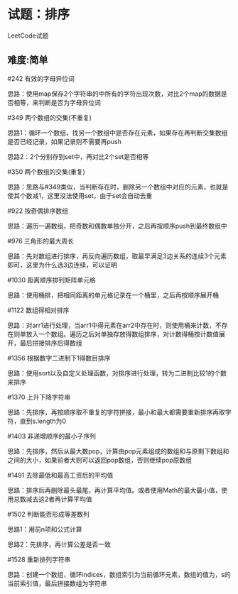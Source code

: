 # 试题：排序

LeetCode试题

## 难度:简单

#242 有效的字母异位词

思路：使用map保存2个字符串的中所有的字符出现次数，对比2个map的数据是否相等，来判断是否为字母异位词

#349 两个数组的交集(不重复)

思路1：循环一个数组，找另一个数组中是否存在元素，如果存在再判断交集数组是否已经记录，如果记录则不需要再push

思路2：2个分别存到set中，再对比2个set是否相等

#350 两个数组的交集(重复)

思路：思路与#349类似，当判断存在时，删除另一个数组中对应的元素，也就是使其个数减1，这里没法使用set，由于set会自动去重

#922 按奇偶排序数组

思路：遍历一遍数组，把奇数和偶数单独分开，之后再按顺序push到最终数组中

#976 三角形的最大周长

思路：先对数组进行排序，再反向遍历数组，取最早满足3边关系的连续3个元素即可，这里为什么选3边连续，可以证明

#1030 距离顺序排列矩阵单元格

思路：使用桶排，把相同距离的单元格记录在一个桶里，之后再按顺序展开桶

#1122 数组得相对排序

思路：对arr1进行处理，当arr1中得元素在arr2中存在时，则使用桶来计数，不存在则单放入一个数组。遍历之后对单独存放得数组排序，对计数得桶按计数值展开，最后拼接排序后得数组

#1356 根据数字二进制下1得数目排序

思路：使用sort以及自定义处理函数，对排序进行处理，转为二进制比较1的个数来排序

#1370 上升下降字符串

思路：先排序，再按顺序取不重复的字符拼接，最小和最大都需要重新排序再取字符，直到s.length为0

#1403 非递增顺序的最小子序列

思路：先排序，然后从最大数pop，计算由pop元素组成的数组和与原剩下数组和之间的大小，如果前者大则可以返回pop数组，否则继续pop原数组

#1491 去除最低和最高工资后的平均值

思路：排序后再删除最头最尾，再计算平均值。或者使用Math的最大最小值，使用总数减去这2者再计算平均值

#1502 判断能否形成等差数列

思路1：用前n项和公式计算

思路2：先排序，再计算公差是否一致

#1528 重新排列字符串

思路：创建一个数组，循环indices，数组索引为当前循环元素，数组的值为，s的当前索引值，最后拼接数组为字符串